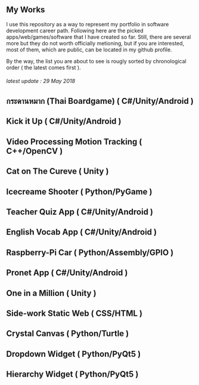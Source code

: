 ## My Works 
I use this repository as a way to represent my portfolio in software development career path. Following here are the picked apps/web/games/software that I have created so far. Still, there are several more but they do not worth officially metioning, but if you are interested, most of them, which are public, can be located in my github profile.

By the way, the list you are about to see is rougly sorted by chronological order ( the latest comes first ).

###### latest update : 29 May 2018

## กระดานหมาก (Thai Boardgame) ( C#/Unity/Android )

## Kick it Up ( C#/Unity/Android )

## Video Processing Motion Tracking ( C++/OpenCV )

## Cat on The Cureve ( Unity )

## Icecreame Shooter ( Python/PyGame )

## Teacher Quiz App ( C#/Unity/Android )

## English Vocab App ( C#/Unity/Android )

## Raspberry-Pi Car ( Python/Assembly/GPIO )

## Pronet App ( C#/Unity/Android )

## One in a Million ( Unity )

## Side-work Static Web ( CSS/HTML )

## Crystal Canvas ( Python/Turtle )

## Dropdown Widget ( Python/PyQt5 )

## Hierarchy Widget ( Python/PyQt5 )






